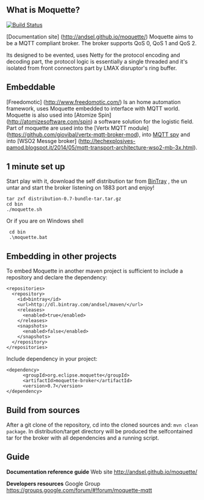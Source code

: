 
## What is Moquette?

[![Build Status](https://api.travis-ci.org/andsel/moquette.svg?branch=master)](https://travis-ci.org/andsel/moquette)

[Documentation site] (http://andsel.github.io/moquette/)
Moquette aims to be a MQTT compliant broker. The broker supports QoS 0, QoS 1 and QoS 2.

Its designed to be evented, uses Netty for the protocol encoding and decoding part, the protocol logic 
is essentially a single threaded and it's isolated from front connectors part by LMAX disruptor's ring buffer.
 
## Embeddable

[Freedomotic] (http://www.freedomotic.com/) Is an home automation framework, uses Moquette embedded to interface with MQTT world.
Moquette is also used into [Atomize Spin] (http://atomizesoftware.com/spin) a software solution for the logistic field.
Part of moquette are used into the [Vertx MQTT module] (https://github.com/giovibal/vertx-mqtt-broker-mod), into [MQTT spy](http://kamilfb.github.io/mqtt-spy/)
and into [WSO2 Messge broker] (http://techexplosives-pamod.blogspot.it/2014/05/mqtt-transport-architecture-wso2-mb-3x.html).

## 1 minute set up
Start play with it, download the self distribution tar from [BinTray](http://dl.bintray.com/andsel/generic/distribution-0.7-bundle-tar.tar.gz) ,
the un untar and start the broker listening on 1883 port and enjoy! 
```
tar zxf distribution-0.7-bundle-tar.tar.gz
cd bin
./moquette.sh
```

Or if you are on Windows shell
```
 cd bin
 .\moquette.bat
 ```

## Embedding in other projects
To embed Moquette in another maven project is sufficient to include a repository and declare the dependency: 

```
<repositories>
  <repository>
    <id>bintray</id>
    <url>http://dl.bintray.com/andsel/maven/</url>
    <releases>
      <enabled>true</enabled>
    </releases>
    <snapshots>
      <enabled>false</enabled>
    </snapshots>
  </repository>
</repositories>
```

Include dependency in your project: 

```
<dependency>
      <groupId>org.eclipse.moquette</groupId>
      <artifactId>moquette-broker</artifactId>
      <version>0.7</version>
</dependency>
```

## Build from sources

After a git clone of the repository, cd into the cloned sources and: `mvn clean package`. 
In distribution/target directory will be produced the selfcontained tar for the broker with all dependencies and a running script. 


## Guide

 **Documentation reference guide**
   Web site http://andsel.github.io/moquette/

 **Developers resources**
   Google Group https://groups.google.com/forum/#!forum/moquette-mqtt
  
